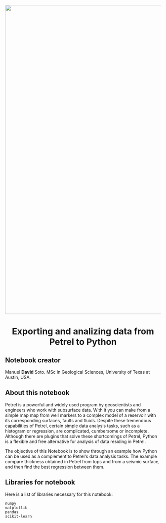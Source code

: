 <div class="cell markdown">

<img src="portada.PNG" style="width:1000px" align="center">

<h1><center>Exporting and analizing data from Petrel to Python</h1></center>

<h2>Notebook creator</h2>

Manuel **David** Soto. MSc in Geological Sciences, University of Texas
at Austin, USA.

<h2>About this notebook</h2>

Petrel is a powerful and widely used program by geoscientists and engineers who work with subsurface data. With it you can make from a simple map  map from well markers to a complex model of a reservoir with its corresponding surfaces, faults and fluids. Despite these tremendous capabilities of Petrel, certain simple data analysis tasks, such as a histogram or regression, are complicated, cumbersome or incomplete. Although there are plugins that solve these shortcomings of Petrel, Python is a flexible and free alternative for analysis of data residing in Petrel.

The objective of this Notebook is to show through an example how Python can be used as a complement to Petrel's data analysis tasks. The example compare thickness obtained in Petrel from tops and from a seismic surface, and then find the best regression between them.

<h2>Libraries for notebook</h2>

Here is a list of libraries necessary for this notebook:

    numpy
    matplotlib
    pandas
    scikit-learn
